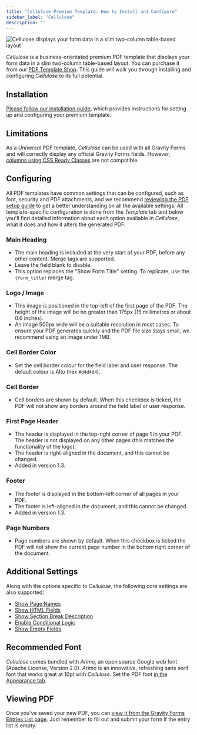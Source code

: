 ```yaml
---
title: "Cellulose Premium Template: How to Install and Configure"
sidebar_label: "Cellulose"
description: ""
---
```


![Cellulose displays your form data in a slim two-column table-based layout](https://resources.gravitypdf.com/uploads/2017/03/black-border_R1.png)

*Cellulose* is a business-orientated premium PDF template that displays your form data in a slim two-column table-based layout. You can purchase it from our [PDF Template Shop](https://gravitypdf.com/shop/cellulose/). This guide will walk you through installing and configuring *Cellulose* to its full potential.

## Installation 

[Please follow our installation guide](installing-upgrading-premium-templates.md), which provides instructions for setting up and configuring your premium template.

## Limitations 

As a *Universal* PDF template, *Cellulose* can be used with all Gravity Forms and will correctly display any official Gravity Forms fields. However, [columns using CSS Ready Classes](../users/css-ready-classes.md) are not compatible.

## Configuring 

All PDF templates have common settings that can be configured, such as font, security and PDF attachments, and we recommend [reviewing the PDF setup guide](../users/setup-pdf.md) to get a better understanding on all the available settings. All template-specific configuration is done from the *Template* tab and below you'll find detailed information about each option available in *Cellulose*, what it does and how it alters the generated PDF.

### Main Heading 
* The main heading is included at the very start of your PDF, before any other content. Merge tags are supported.
* Leave the field blank to disable.
* This option replaces the "Show Form Title" setting. To replicate, use the `{form_title}` merge tag.

### Logo / Image 
* This image is positioned in the top-left of the first page of the PDF. The height of the image will be no greater than 175px (15 millimetres or about 0.6 inches).
* An image 500px wide will be a suitable resolution in most cases. To ensure your PDF generates quickly and the PDF file size stays small, we recommend using an image under 1MB.

### Cell Border Color 
* Set the cell border colour for the field label and user response. The default colour is Alto (hex `#d4d4d4`).

### Cell Border 
* Cell borders are shown by default. When this checkbox is ticked, the PDF will not show any borders around the field label or user response.

### First Page Header 
* The header is displayed in the top-right corner of page 1 in your PDF. The header is not displayed on any other pages (this matches the functionality of the logo).
* The header is right-aligned in the document, and this cannot be changed.
* Added in version 1.3.

### Footer 
* The footer is displayed in the bottom-left corner of all pages in your PDF.
* The footer is left-aligned in the document, and this cannot be changed.
* Added in version 1.3.

### Page Numbers 
* Page numbers are shown by default. When this checkbox is ticked the PDF will not show the current page number in the bottom right corner of the document.

## Additional Settings 

Along with the options specific to *Cellulose*, the following core settings are also supported:

-   [Show Page Names](../users/setup-pdf.md#show-page-names)
-   [Show HTML Fields](../users/setup-pdf.md#show-html-fields)
-   [Show Section Break Description](../users/setup-pdf.md#show-section-break-description)
-   [Enable Conditional Logic](../users/setup-pdf.md#enable-conditional-logic)
-   [Show Empty Fields](../users/setup-pdf.md#show-empty-fields)

## Recommended Font 

*Cellulose* comes bundled with *Arimo*, an open source Google web font (Apache License, Version 2.0). *Arimo* is an innovative, refreshing sans serif font that works great at 10pt with *Cellulose*. Set the PDF font [in the Appearance tab](../users/setup-pdf.md#appearance-tab).

## Viewing PDF 

Once you've saved your new PDF, you can [view it from the Gravity Forms Entries List page](../users/viewing-pdfs.md). Just remember to fill out and submit your form if the entry list is empty.
